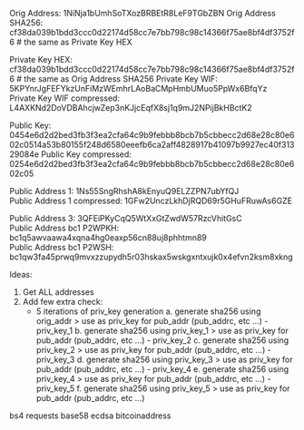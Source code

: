 Orig Address: 1NiNja1bUmhSoTXozBRBEtR8LeF9TGbZBN
Orig Address SHA256: cf38da039b1bdd3ccc0d22174d58cc7e7bb798c98c14366f75ae8bf4df3752f6 # the same as Private Key HEX

Private Key HEX: cf38da039b1bdd3ccc0d22174d58cc7e7bb798c98c14366f75ae8bf4df3752f6 # the same as Orig Address SHA256
Private Key WIF: 5KPYnrJgFEFYkzUnFiMzWEmhrLAoBaCMpHmbUMuo5PpWx6BfqYz
Private Key WIF compressed: L4AXKNd2DoVDBAhcjwZep3nKJjcEqfX8sj1q9mJ2NPijBkHBctK2

Public Key: 0454e6d2d2bed3fb3f3ea2cfa64c9b9febbb8bcb7b5cbbecc2d68e28c80e602c0514a53b80155f248d6580eeefb6ca2aff4828917b41097b9927ec40f31329084e 
Public Key compressed: 0254e6d2d2bed3fb3f3ea2cfa64c9b9febbb8bcb7b5cbbecc2d68e28c80e602c05

Public Address 1: 1Ns55SngRhshA8kEnyuQ9ELZZPN7ubYfQJ   
Public Address 1 compressed: 1GFw2UnczLkhDjRQD69r5GHuFRuwAs6GZE

Public Address 3: 3QFEiPKyCqQ5WtXxGtZwdW57RzcVhitGsC  
Public Address bc1 P2WPKH: bc1q5awvaawa4xqna4hg0eaxp56cn88uj8phhtmn89    
Public Address bc1 P2WSH: bc1qw3fa45prwq9mvxzzupydh5r03hskax5wskgxntxujk0x4efvn2ksm8xkng

Ideas:
1. Get ALL addresses
2. Add few extra check:
    - 5 iterations of priv_key generation
        a. generate sha256 using orig_addr > use as priv_key for pub_addr (pub_addrc, etc ...) - priv_key_1
        b. generate sha256 using priv_key_1 > use as priv_key for pub_addr (pub_addrc, etc ...) - priv_key_2
        c. generate sha256 using priv_key_2 > use as priv_key for pub_addr (pub_addrc, etc ...) - priv_key_3
        d. generate sha256 using priv_key_3 > use as priv_key for pub_addr (pub_addrc, etc ...) - priv_key_4
        e. generate sha256 using priv_key_4 > use as priv_key for pub_addr (pub_addrc, etc ...) - priv_key_5
        f. generate sha256 using priv_key_5 > use as priv_key for pub_addr (pub_addrc, etc ...)

bs4
requests
base58
ecdsa
bitcoinaddress